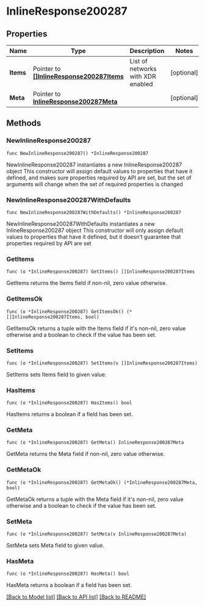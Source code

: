 # InlineResponse200287

## Properties

Name | Type | Description | Notes
------------ | ------------- | ------------- | -------------
**Items** | Pointer to [**[]InlineResponse200287Items**](InlineResponse200287Items.md) | List of networks with XDR enabled | [optional] 
**Meta** | Pointer to [**InlineResponse200287Meta**](InlineResponse200287Meta.md) |  | [optional] 

## Methods

### NewInlineResponse200287

`func NewInlineResponse200287() *InlineResponse200287`

NewInlineResponse200287 instantiates a new InlineResponse200287 object
This constructor will assign default values to properties that have it defined,
and makes sure properties required by API are set, but the set of arguments
will change when the set of required properties is changed

### NewInlineResponse200287WithDefaults

`func NewInlineResponse200287WithDefaults() *InlineResponse200287`

NewInlineResponse200287WithDefaults instantiates a new InlineResponse200287 object
This constructor will only assign default values to properties that have it defined,
but it doesn't guarantee that properties required by API are set

### GetItems

`func (o *InlineResponse200287) GetItems() []InlineResponse200287Items`

GetItems returns the Items field if non-nil, zero value otherwise.

### GetItemsOk

`func (o *InlineResponse200287) GetItemsOk() (*[]InlineResponse200287Items, bool)`

GetItemsOk returns a tuple with the Items field if it's non-nil, zero value otherwise
and a boolean to check if the value has been set.

### SetItems

`func (o *InlineResponse200287) SetItems(v []InlineResponse200287Items)`

SetItems sets Items field to given value.

### HasItems

`func (o *InlineResponse200287) HasItems() bool`

HasItems returns a boolean if a field has been set.

### GetMeta

`func (o *InlineResponse200287) GetMeta() InlineResponse200287Meta`

GetMeta returns the Meta field if non-nil, zero value otherwise.

### GetMetaOk

`func (o *InlineResponse200287) GetMetaOk() (*InlineResponse200287Meta, bool)`

GetMetaOk returns a tuple with the Meta field if it's non-nil, zero value otherwise
and a boolean to check if the value has been set.

### SetMeta

`func (o *InlineResponse200287) SetMeta(v InlineResponse200287Meta)`

SetMeta sets Meta field to given value.

### HasMeta

`func (o *InlineResponse200287) HasMeta() bool`

HasMeta returns a boolean if a field has been set.


[[Back to Model list]](../README.md#documentation-for-models) [[Back to API list]](../README.md#documentation-for-api-endpoints) [[Back to README]](../README.md)


